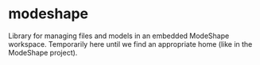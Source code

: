 modeshape
===========

Library for managing files and models in an embedded ModeShape workspace.  Temporarily here until we find an appropriate home (like in the ModeShape project).
